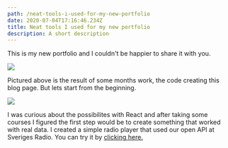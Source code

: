 ```yaml
---
path: /neat-tools-i-used-for-my-new-portfolio
date: 2020-07-04T17:16:46.234Z
title: Neat tools I used for my new portfolio
description: A short description
---
```

This is my new portfolio and I couldn't be happier to share it with you. 

![](https://portfolio-with-cms.netlify.app/assets/vsc.png)

Pictured above is the result of some months work, the code creating this blog page. But lets start from the beginning.

![](https://portfolio-with-cms.netlify.app/assets/enkelradio.png)

I was curious about the possibilites with React and after taking some courses I figured the first step would be to create something that worked with real data. I created a simple radio player that used our open API at Sveriges Radio. You can try it by [clicking here. ](https://enkelradio.com/)